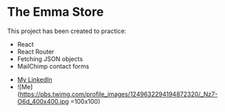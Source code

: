 # The Emma Store

This project has been created to practice:

- React
- React Router
- Fetching JSON objects
- MailChimp contact forms

* [My LinkedIn](https://www.linkedin.com/in/emma-vaughan-15936313a/)
* ![Me](https://pbs.twimg.com/profile_images/1249632294194872320/_Nz7-O6d_400x400.jpg =100x100)
